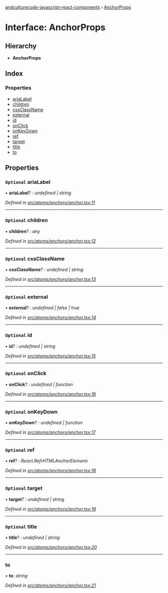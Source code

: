 [andculturecode-javascript-react-components](../README.md) › [AnchorProps](anchorprops.md)

# Interface: AnchorProps

## Hierarchy

* **AnchorProps**

## Index

### Properties

* [ariaLabel](anchorprops.md#optional-arialabel)
* [children](anchorprops.md#optional-children)
* [cssClassName](anchorprops.md#optional-cssclassname)
* [external](anchorprops.md#optional-external)
* [id](anchorprops.md#optional-id)
* [onClick](anchorprops.md#optional-onclick)
* [onKeyDown](anchorprops.md#optional-onkeydown)
* [ref](anchorprops.md#optional-ref)
* [target](anchorprops.md#optional-target)
* [title](anchorprops.md#optional-title)
* [to](anchorprops.md#to)

## Properties

### `Optional` ariaLabel

• **ariaLabel**? : *undefined | string*

*Defined in [src/atoms/anchors/anchor.tsx:11](https://github.com/AndcultureCode/AndcultureCode.JavaScript.React.Components/blob/29c8649/src/atoms/anchors/anchor.tsx#L11)*

___

### `Optional` children

• **children**? : *any*

*Defined in [src/atoms/anchors/anchor.tsx:12](https://github.com/AndcultureCode/AndcultureCode.JavaScript.React.Components/blob/29c8649/src/atoms/anchors/anchor.tsx#L12)*

___

### `Optional` cssClassName

• **cssClassName**? : *undefined | string*

*Defined in [src/atoms/anchors/anchor.tsx:13](https://github.com/AndcultureCode/AndcultureCode.JavaScript.React.Components/blob/29c8649/src/atoms/anchors/anchor.tsx#L13)*

___

### `Optional` external

• **external**? : *undefined | false | true*

*Defined in [src/atoms/anchors/anchor.tsx:14](https://github.com/AndcultureCode/AndcultureCode.JavaScript.React.Components/blob/29c8649/src/atoms/anchors/anchor.tsx#L14)*

___

### `Optional` id

• **id**? : *undefined | string*

*Defined in [src/atoms/anchors/anchor.tsx:15](https://github.com/AndcultureCode/AndcultureCode.JavaScript.React.Components/blob/29c8649/src/atoms/anchors/anchor.tsx#L15)*

___

### `Optional` onClick

• **onClick**? : *undefined | function*

*Defined in [src/atoms/anchors/anchor.tsx:16](https://github.com/AndcultureCode/AndcultureCode.JavaScript.React.Components/blob/29c8649/src/atoms/anchors/anchor.tsx#L16)*

___

### `Optional` onKeyDown

• **onKeyDown**? : *undefined | function*

*Defined in [src/atoms/anchors/anchor.tsx:17](https://github.com/AndcultureCode/AndcultureCode.JavaScript.React.Components/blob/29c8649/src/atoms/anchors/anchor.tsx#L17)*

___

### `Optional` ref

• **ref**? : *React.Ref‹HTMLAnchorElement›*

*Defined in [src/atoms/anchors/anchor.tsx:18](https://github.com/AndcultureCode/AndcultureCode.JavaScript.React.Components/blob/29c8649/src/atoms/anchors/anchor.tsx#L18)*

___

### `Optional` target

• **target**? : *undefined | string*

*Defined in [src/atoms/anchors/anchor.tsx:19](https://github.com/AndcultureCode/AndcultureCode.JavaScript.React.Components/blob/29c8649/src/atoms/anchors/anchor.tsx#L19)*

___

### `Optional` title

• **title**? : *undefined | string*

*Defined in [src/atoms/anchors/anchor.tsx:20](https://github.com/AndcultureCode/AndcultureCode.JavaScript.React.Components/blob/29c8649/src/atoms/anchors/anchor.tsx#L20)*

___

###  to

• **to**: *string*

*Defined in [src/atoms/anchors/anchor.tsx:21](https://github.com/AndcultureCode/AndcultureCode.JavaScript.React.Components/blob/29c8649/src/atoms/anchors/anchor.tsx#L21)*

